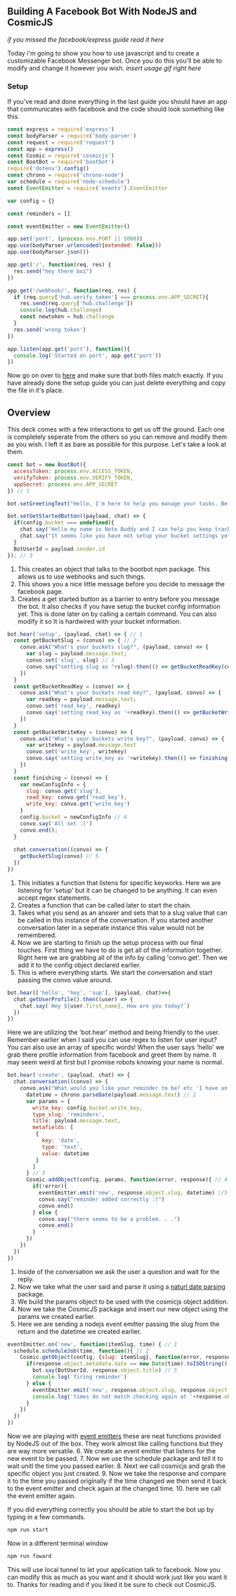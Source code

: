 
## Building A Facebook Bot With NodeJS and CosmicJS
*if you missed the facebook/express guide read it here*

Today i'm going to show you how to use javascript and to create a customizable Facebook Messenger bot. Once you do this you'll be able to modify and change it however you wish.
*insert usage gif right here*

### Setup
If you've read and done everything in the last guide you should have an app that communicates with facebook and the code should look something like this. 
```js
const express = require('express')
const bodyParser = require('body-parser')
const request = require('request')
const app = express()
const Cosmic = require('cosmicjs')
const BootBot = require('bootbot')
require('dotenv').config()
const chrono = require('chrono-node')
var schedule = require('node-schedule')
const EventEmitter = require('events').EventEmitter

var config = {}

const reminders = []

const eventEmitter = new EventEmitter()

app.set('port', (process.env.PORT || 5000))
app.use(bodyParser.urlencoded({extended: false}))
app.use(bodyParser.json())

app.get('/', function(req, res) {
  res.send("hey there boi")
})

app.get('/webhook/', function(req, res) {
  if (req.query['hub.verify_token'] === process.env.APP_SECRET){
    res.send(req.query['hub.challenge'])
    console.log(hub.challenge)
    const newtoken = hub.challenge
  }
  res.send('wrong token')
})

app.listen(app.get('port'), function(){
  console.log('Started on port', app.get('port'))
})
```
Now go on over to [here](https://github.com/NoahVlncrt/ReminderBuddy/blob/master/index.js) and make sure that both files match exactly. If you have already done the setup guide you can just delete everything and copy the file in it's place. 

## Overview
This deck comes with a few interactions to get us off the ground. Each one is completely seperate from the others so you can remove and modify them as you wish. I left it as bare as possible for this purpose. Let's take a look at them.
```js
const bot = new BootBot({
  accessToken: process.env.ACCESS_TOKEN,
  verifyToken: process.env.VERIFY_TOKEN,
  appSecret: process.env.APP_SECRET
}) // 1

bot.setGreetingText("Hello, I'm here to help you manage your tasks. Be sure to setup your bucket by typing 'Setup'. ") // 2

bot.setGetStartedButton((payload, chat) => {
  if(config.bucket === undefined){
    chat.say('Hello my name is Note Buddy and I can help you keep track of your thoughts')
    chat.say("It seems like you have not setup your bucket settings yet. That has to be done before you can do anything else. Make sure to type 'setup'")
  }
  BotUserId = payload.sender.id
}); // 3
```
1. This creates an object that talks to the bootbot npm package. This allows us to use webhooks and such things.
2. This shows you a nice little message before you decide to message the facebook page.
3. Creates a get started button as a barrier to entry before you message the bot. It also checks if you have setup the bucket config information yet. This is done later on by calling a certain command. You can also modify it so It is hardwired with your bucket information.

```js
bot.hear('setup', (payload, chat) => { // 1 
  const getBucketSlug = (convo) => { // 2
    convo.ask("What's your buckets slug?", (payload, convo) => {
      var slug = payload.message.text;
      convo.set('slug', slug) // 3
      convo.say("setting slug as "+slug).then(() => getBucketReadKey(convo)); // 3 
    })
  }
  const getBucketReadKey = (convo) => {
    convo.ask("What's your buckets read key?", (payload, convo) => {
      var readkey = payload.message.text;
      convo.set('read_key', readkey)
      convo.say('setting read_key as '+readkey).then(() => getBucketWriteKey(convo))
    })
  }
  const getBucketWriteKey = (convo) => {
    convo.ask("What's your buckets write key?", (payload, convo) => {
      var writekey = payload.message.text
      convo.set('write_key', writekey)
      convo.say('setting write_key as '+writekey).then(() => finishing(convo))
    })
  }
  const finishing = (convo) => {
    var newConfigInfo = {
      slug: convo.get('slug'),
      read_key: convo.get('read_key'),
      write_key: convo.get('write_key')
    } 
    config.bucket = newConfigInfo // 4
    convo.say('All set :)')
    convo.end();
  }
  
  chat.conversation((convo) => {
    getBucketSlug(convo) // 5
  })
})
```
1. This initiates a function that listens for specific keyworks. Here we are listening for 'setup' but it can be changed to be anything. It can even accept regex statements.
2. Creates a function that can be called later to start the chain.
3. Takes what you send as an answer and sets that to a slug value that can be called in this instance of the conversation. If you started another conversation later in a seperate instance this value would not be remembered.
4. Now we are starting to finish up the setup process with our final touches. First thing we have to do is get all of the information together. Right here we are grabbing all of the info by calling 'convo.get'. Then we add it to the config object declared earlier.
5. This is where everything starts. We start the conversation and start passing the convo value around.

```js
bot.hear(['hello', 'hey', 'sup'], (payload, chat)=>{
  chat.getUserProfile().then((user) => {
    chat.say(`Hey ${user.first_name}, How are you today?`)
  })
})
```
Here we are utilizing the 'bot.hear' method and being friendly to the user. Remember earlier when I said you can use regex to listen for user input? You can also use an array of specific words! When the user says 'hello' we grab there profile information from facebook and greet them by name. It may seem weird at first but I promise robots knowing your name is normal.

```js
bot.hear('create', (payload, chat) => {
  chat.conversation((convo) => { 
    convo.ask("What would you like your reminder to be? etc 'I have an appointment tomorrow from 10 to 11 AM' the information will be added automatically", (payload, convo) => { // 1
      datetime = chrono.parseDate(payload.message.text) // 2
      var params = {
        write_key: config.bucket.write_key,
        type_slug: 'reminders',
        title: payload.message.text,
        metafields: [
         {
           key: 'date',
           type: 'text',
           value: datetime
         }
        ]
      } // 3
      Cosmic.addObject(config, params, function(error, response){ // 4
        if(!error){
          eventEmitter.emit('new', response.object.slug, datetime) //5
          convo.say("reminder added correctly :)")
          convo.end()
        } else {
          convo.say("there seems to be a problem. . .")
          convo.end()
        }
      })
    })
  })
})
```
1. Inside of the conversation we ask the user a question and wait for the reply.
2. Now we take what the user said and parse it using a [naturl date parsing](https://github.com/wanasit/chrono) package.
3. We build the params object to be used with the cosmicjs object addition.
4. Now we take the CosmicJS package and insert our new object using the params we created earlier.
5. Here we are sending a nodejs event emitter passing the slug from the return and the datetime we created earlier.

```js
eventEmitter.on('new', function(itemSlug, time) { // 1
  schedule.scheduleJob(time, function(){ // 2
    Cosmic.getObject(config, {slug: itemSlug}, function(error, response){ // 3
      if(response.object.metadata.date == new Date(time).toISOString()){ // 4
        bot.say(BotUserId, response.object.title) // 5
        console.log('firing reminder')
      } else {
        eventEmitter.emit('new', response.object.slug, response.object.metafield.date.value) // 6
        console.log('times do not match checking again at '+response.object.metadata.date)
      }
    })
  })
})
```
Now we are playing with [event emitters](https://nodejs.org/api/events.html) these are neat functions provided by NodeJS out of the box. They work almost like calling functions but they are way more versatile.
6. We create an event emitter that listens for the new event to be passed.
7. Now we use the schedule package and tell it to wait unitl the time you passed earlier.
8. Next we call cosmicjs and grab the specific object you just created.
9. Now we take the response and compare it to the time you passed originally if the time changed we then send it back to the event emitter and check again at the changed time.
10. here we call the event emitter again.

If you did everything correctly you should be able to start the bot up by typing in a few commands.
```sh
npm run start
```
Now in a different terminal window
```sh
npm run foward
```
This will use local tunnel to let your application talk to facebook. Now you can modify this as much as you want and it should work just like you want it to. Thanks for reading and if you liked it be sure to check out CosmicJS. 